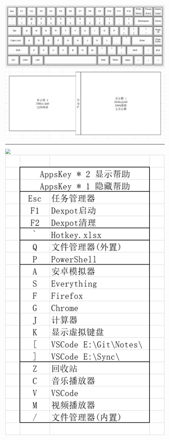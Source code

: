 
![](image/keyboard.png)
![](image/Screen.png)

---

![](image/Hotkey/Windows.png)
![](image/Hotkey/Appskey.png)

 

